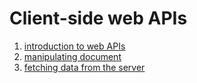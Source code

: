 # Client-side web APIs
1. [introduction to web APIs](intro.md)
2. [manipulating document](manipulating-document.md)
3. [fetching data from the server](fetch.md)
   
